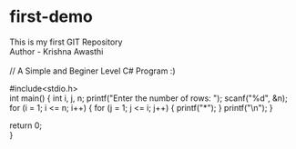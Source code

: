 # first-demo
This is my first GIT Repository
<br>
Author - Krishna Awasthi
<br>
<br>
// A Simple and Beginer Level C# Program :)
<br>

#include<stdio.h>  
int main() {
    int i, j, n;
    printf("Enter the number of rows: ");
    scanf("%d", &n);
    for (i = 1; i <= n; i++) {
        for (j = 1; j <= i; j++) {
            printf("*");
        }
        printf("\n");
     }

  return 0;  
}
